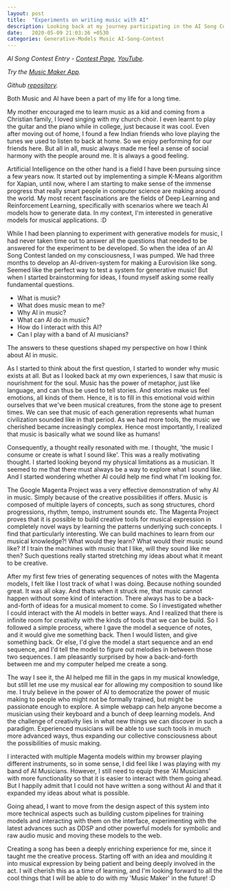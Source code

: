 ```yaml
---
layout: post
title:  "Experiments on writing music with AI"
description: Looking back at my journey participating in the AI Song Contest
date:   2020-05-09 21:03:36 +0530
categories: Generative-Models Music AI-Song-Contest
---
```


*AI Song Contest Entry - [Contest Page][contest], [YouTube][song-link].*

*Try the [Music Maker App][demo-app].*

*Github [repository][github-repo].*

Both Music and AI have been a part of my life for a long time.

My mother encouraged me to learn music as a kid and coming from a Christian family, I loved singing with my church choir. I even learnt to play the guitar and the piano while in college, just because it was cool. Even after moving out of home, I found a few Indian friends who love playing the tunes we used to listen to back at home. So we enjoy performing for our friends here. But all in all, music always made me feel a sense of social harmony with the people around me. It is always a good feeling.

Artificial Intelligence on the other hand is a field I have been pursuing since a few years now. It started out by implementing a simple K-Means algorithm for Xapian, until now, where I am starting to make sense of the immense progress that really smart people in computer science are making around the world. My most recent fascinations are the fields of Deep Learning and Reinforcement Learning, specifically with scenarios where we teach AI models how to generate data. In my context, I'm interested in generative models for musical applications. :D

While I had been planning to experiment with generative models for music, I had never taken time out to answer all the questions that needed to be answered for the experiment to be developed. So when the idea of an AI Song Contest landed on my consciousness, I was pumped. We had three months to develop an AI-driven-system for making a Eurovision like song. Seemed like the perfect way to test a system for generative music! But when I started brainstorming for ideas, I found myself asking some really fundamental questions. 

- What is music?
- What does music mean to me?
- Why AI in music?
- What can AI do in music?
- How do I interact with this AI?
- Can I play with a band of AI musicians?

The answers to these questions shaped my perspective on how I think about AI in music.

As I started to think about the first question, I started to wonder why music exists at all. But as I looked back at my own experiences, I saw that music is nourishment for the soul. Music has the power of metaphor, just like language, and can thus be used to tell stories. And stories make us feel emotions, all kinds of them. Hence, it is to fill in this emotional void within ourselves that we've been musical creatures, from the stone age to present times. We can see that music of each generation represents what human civilization sounded like in that period. As we had more tools, the music we cherished became increasingly complex. Hence most importantly, I realized that music is basically what we sound like as humans! 

Consequently, a thought really resonated with me. I thought, 'the music I consume or create is what I sound like'. This was a really motivating thought. I started looking beyond my physical limitations as a musician. It seemed to me that there must always be a way to explore what I sound like. And I started wondering whether AI could help me find what I'm looking for.

The Google Magenta Project was a very effective demonstration of why AI in music. Simply because of the creative possibilities if offers. Music is composed of multiple layers of concepts, such as song structures, chord progressions, rhythm, tempo, instrument sounds etc. The Magenta Project proves that it is possible to build creative tools for musical expression in completely novel ways by learning the patterns underlying such concepts. I find that particularly interesting. We can build machines to learn from our musical knowledge?! What would they learn? What would their music sound like? If I train the machines with music that I like, will they sound like me then? Such questions really started stretching my ideas about what it meant to be creative.

After my first few tries of generating sequences of notes with the Magenta models, I felt like I lost track of what I was doing. Because nothing sounded great. It was all okay. And thats when it struck me, that music cannot happen without some kind of interaction. There always has to be a back-and-forth of ideas for a musical moment to come. So I investigated whether I could interact with the AI models in better ways. And I realized that there is infinite room for creativity with the kinds of tools that we can be build. So I followed a simple process, where I gave the model a sequence of notes, and it would give me something back. Then I would listen, and give something back. Or else, I'd give the model a start sequence and an end sequence, and I'd tell the model to figure out melodies in between those two sequences. I am pleasantly surprised by how a back-and-forth between me and my computer helped me create a song.

The way I see it, the AI helped me fill in the gaps in my musical knowledge, but still let me use my musical ear for allowing my composition to sound like me. I truly believe in the power of AI to democratize the power of music making to people who might not be formally trained, but might be passionate enough to explore. A simple webapp can help anyone become a musician using their keyboard and a bunch of deep learning models. And the challenge of creativity lies in what new things we can discover in such a paradigm. Experienced musicians will be able to use such tools in much more advanced ways, thus expanding our collective consciousness about the possibilities of music making.

I interacted with multiple Magenta models within my browser playing different instruments, so in some sense, I did feel like I was playing with my band of AI Musicians. However, I still need to equip these 'AI Musicians' with more functionality so that it is easier to interact with them going ahead. But I happily admit that I could not have written a song without AI and that it expanded my ideas about what is possible.

Going ahead, I want to move from the design aspect of this system into more technical aspects such as building custom pipelines for training models and interacting with them on the interface, experimenting with the latest advances such as DDSP and other powerful models for symbolic and raw audio music and moving these models to the web.

Creating a song has been a deeply enriching experience for me, since it taught me the creative process. Starting off with an idea and moulding it into musical expression by being patient and being deeply involved in the act. I will cherish this as a time of learning, and I'm looking forward to all the cool things that I will be able to do with my 'Music Maker' in the future! :D


[github-repo]: https://github.com/richhiey1996/music-maker
[demo-app]:   https://ai-music-maker.herokuapp.com
[song-link]: https://www.youtube.com/watch?v=BNRd4eo-ePk
[contest]: https://www.vprobroadcast.com/titles/ai-songcontest/teams/germany-2.html
